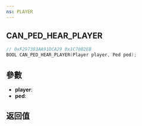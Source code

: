 ```yaml
---
ns: PLAYER
---
```

## CAN_PED_HEAR_PLAYER

```c
// 0xF297383AA91DCA29 0x1C70B2EB
BOOL CAN_PED_HEAR_PLAYER(Player player, Ped ped);
```


## 參數
* **player**: 
* **ped**: 

## 返回值
